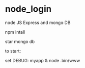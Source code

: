 # node_login
node JS Express and mongo DB

npm intall

star mongo db

to start:

set DEBUG: myapp & node .bin/www
